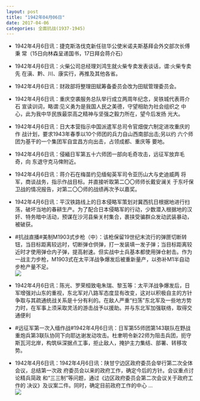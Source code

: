 ```yaml
---
layout: post
title: "1942年04月06日"
date: 2017-04-06
categories: 全面抗战(1937-1945)
---
```


<meta name="referrer" content="no-referrer" />

- 1942年4月6日讯：捷克斯洛伐克新任驻华公使米诺夫斯基拜会外交部次长傅秉 常（15日向林森呈递国书，17日拜会蒋介石） 

- 1942年4月6日讯：火柴公司总经理刘鸿生就火柴专卖发表谈话，谓:火柴专卖先 在滇、黔、川、康实行，再推及其他各省。 

- 1942年4月6日讯：财政部将整理田赋筹备委员会改为田赋管理委员会。 

- 1942年4月6日讯：重庆空袭服务总队举行成立两周年纪念，吴铁城代表蒋介石 宣读训词，略谓:见义勇为是我国人民之美德，守望相助为社会组织之 中心，此为我中华民族最崇高之精神与坚强之毅力所在，望今后发扬 光大。 

- 1942年4月6日讯：日大本营指示中国派遣军总司令官畑俊六制定进攻重庆的作 战计划，要求1943年春季以10个师团的兵力自山西南部出击;另以约 六个师团为基干的一个集团军自宜昌方向出击，占领成都、重庆等 要地。 

- 1942年4月6日讯：侵緬日军第五十六师团一部向毛奇攻击，远征军放弃毛奇，向 东退守克马俾附近。 

- 1942年4月6日讯：蒋介石在梅苗约见缅甸英军司令亚历山大与史迪威两 将军，商谈战务，指示作战目标。并直接听取第二〇〇师师长戴安澜关 于东吁保卫战的情况报告，对第二〇〇师的战绩再次予以嘉奖。 

- 1942年4月6日讯：平汉铁路线上的日本侵略军策划对冀西抗日根据地进行扫荡，破坏当地的春耕生产。为了配合日本侵略军的行动，少数潜入根据地的汉奸、特务暗中活动，预谋在沙河县柴关村集合，裹挟受骗群众发动武装暴动，被破获。 

- #抗战直播#美制M1903式步枪（中）：该枪保留19世纪末流行的弹匣切断转钮，当目标距离较远时，切断弹仓供弹，打一发装填一发子弹；当目标距离较近时才使用弹仓内子弹，提高射速。但实战中士兵基本都使用弹仓射击。作为一战主力步枪，M1903式在太平洋战争爆发后被重新量产，以弥补M1半自动步枪产量不足。 <br/><img src="https://wx3.sinaimg.cn/large/aca367d8ly1fecq9rwpjtj20go0nnagz.jpg" />

- 1942年4月6日讯：陈光、罗荣桓致电朱瑞、黎玉等：太平洋战争爆发后，日军增强对山东的重视，东北军对八路军态度显有改变，这对以积极自主的方针争取与其疏通统战关系是十分有利的。在敌人严重“扫荡”东北军及一些地方势力时，在军事上须采取灵活的游击战予以援助。并与东北军加强联络，取得交通便利 

- #远征军第一次入缅作战#1942年4月6日讯：日军第55师团第143联队在野战重炮兵第3联队协同下向耶达谢发动攻击。杜聿明令新22师为阻击兵团，扼守斯瓦河北岸，构筑纵深据点工事，拒止敌人，掩护主力集结、部署、转移攻势。 

- 1942年4月6日讯：1942年4月6日讯：陕甘宁边区政府委员会举行第二次全体会议，总结第一次政 府委员会以来的政府工作，确定今后的方针。会议重点讨论精兵简政 和“三三制”等问题，通过《边区政府委员会第二次会议关于政府工作的 决议》及议案二件。同时，确定目前政府工作的中心 ... <br/><img src="https://wx2.sinaimg.cn/large/aca367d8ly1fecl2lg8kxj20c809z3yk.jpg" />

